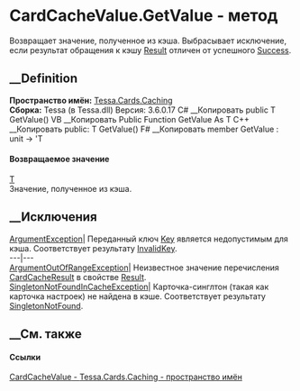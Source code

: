 # CardCacheValue<T>.GetValue - метод
Возвращает значение, полученное из кэша. Выбрасывает исключение, если
результат обращения к кэшу
[Result](P_Tessa_Cards_Caching_CardCacheValue_1_Result.htm) отличен от
успешного [Success](T_Tessa_Cards_Caching_CardCacheResult.htm).
## __Definition
 **Пространство имён:** [Tessa.Cards.Caching](N_Tessa_Cards_Caching.htm)  
 **Сборка:** Tessa (в Tessa.dll) Версия: 3.6.0.17
C# __Копировать
     public T GetValue()
VB __Копировать
     Public Function GetValue As T
C++ __Копировать
     public:
    T GetValue()
F# __Копировать
     member GetValue : unit -> 'T 
#### Возвращаемое значение
[T](T_Tessa_Cards_Caching_CardCacheValue_1.htm)  
Значение, полученное из кэша.
##  __Исключения
[ArgumentException](https://learn.microsoft.com/dotnet/api/system.argumentexception)|
Переданный ключ [Key](P_Tessa_Cards_Caching_CardCacheValue_1_Key.htm) является
недопустимым для кэша. Соответствует результату
[InvalidKey](T_Tessa_Cards_Caching_CardCacheResult.htm).  
---|---  
[ArgumentOutOfRangeException](https://learn.microsoft.com/dotnet/api/system.argumentoutofrangeexception)|
Неизвестное значение перечисления
[CardCacheResult](T_Tessa_Cards_Caching_CardCacheResult.htm) в свойстве
[Result](P_Tessa_Cards_Caching_CardCacheValue_1_Result.htm).  
[SingletonNotFoundInCacheException](T_Tessa_Cards_Caching_SingletonNotFoundInCacheException.htm)|
Карточка-синглтон (такая как карточка настроек) не найдена в кэше.
Соответствует результату
[SingletonNotFound](T_Tessa_Cards_Caching_CardCacheResult.htm).  
## __См. также
#### Ссылки
[CardCacheValue<T> \- ](T_Tessa_Cards_Caching_CardCacheValue_1.htm)
[Tessa.Cards.Caching - пространство имён](N_Tessa_Cards_Caching.htm)
